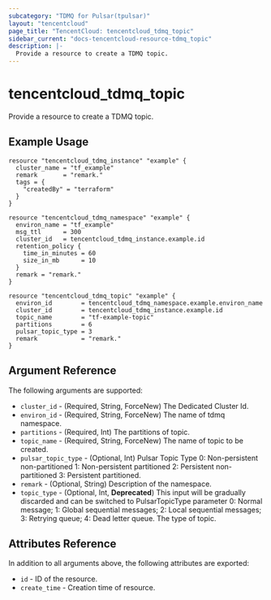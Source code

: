 ```yaml
---
subcategory: "TDMQ for Pulsar(tpulsar)"
layout: "tencentcloud"
page_title: "TencentCloud: tencentcloud_tdmq_topic"
sidebar_current: "docs-tencentcloud-resource-tdmq_topic"
description: |-
  Provide a resource to create a TDMQ topic.
---
```


# tencentcloud_tdmq_topic

Provide a resource to create a TDMQ topic.

## Example Usage

```hcl
resource "tencentcloud_tdmq_instance" "example" {
  cluster_name = "tf_example"
  remark       = "remark."
  tags = {
    "createdBy" = "terraform"
  }
}

resource "tencentcloud_tdmq_namespace" "example" {
  environ_name = "tf_example"
  msg_ttl      = 300
  cluster_id   = tencentcloud_tdmq_instance.example.id
  retention_policy {
    time_in_minutes = 60
    size_in_mb      = 10
  }
  remark = "remark."
}

resource "tencentcloud_tdmq_topic" "example" {
  environ_id        = tencentcloud_tdmq_namespace.example.environ_name
  cluster_id        = tencentcloud_tdmq_instance.example.id
  topic_name        = "tf-example-topic"
  partitions        = 6
  pulsar_topic_type = 3
  remark            = "remark."
}
```

## Argument Reference

The following arguments are supported:

* `cluster_id` - (Required, String, ForceNew) The Dedicated Cluster Id.
* `environ_id` - (Required, String, ForceNew) The name of tdmq namespace.
* `partitions` - (Required, Int) The partitions of topic.
* `topic_name` - (Required, String, ForceNew) The name of topic to be created.
* `pulsar_topic_type` - (Optional, Int) Pulsar Topic Type 0: Non-persistent non-partitioned 1: Non-persistent partitioned 2: Persistent non-partitioned 3: Persistent partitioned.
* `remark` - (Optional, String) Description of the namespace.
* `topic_type` - (Optional, Int, **Deprecated**) This input will be gradually discarded and can be switched to PulsarTopicType parameter 0: Normal message; 1: Global sequential messages; 2: Local sequential messages; 3: Retrying queue; 4: Dead letter queue. The type of topic.

## Attributes Reference

In addition to all arguments above, the following attributes are exported:

* `id` - ID of the resource.
* `create_time` - Creation time of resource.


